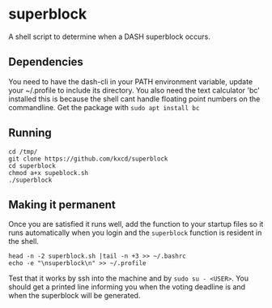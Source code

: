 # superblock
A shell script to determine when a DASH superblock occurs.

## Dependencies

You need to have the dash-cli in your PATH environment variable, update your ~/.profile to include its directory.  You also need the text calculator 'bc' installed this is because the shell cant handle floating point numbers on the commandline.  Get the package with ``sudo apt install bc``

## Running

    cd /tmp/
    git clone https://github.com/kxcd/superblock
    cd superblock
    chmod a+x supeblock.sh
    ./superblock


## Making it permanent

Once you are satisfied it runs well, add the function to your startup files so it runs automatically when you login and the ``superblock`` function is resident in the shell.

    head -n -2 superblock.sh |tail -n +3 >> ~/.bashrc
    echo -e "\nsuperblock\n" >> ~/.profile

Test that it works by ssh into the machine and by ``sudo su - <USER>``.  You should get a printed line informing you when the voting deadline is and when the superblock will be generated.
